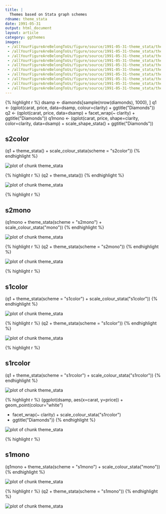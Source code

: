 ```yaml
---
title: |
  Themes based on Stata graph schemes
rdname: theme_stata
date: 1991-05-31
output: html_document
layout: article
category: ggthemes
images:
 - /allYourFigureAreBelongToUs/figure/source/1991-05-31-theme_stata/theme_stata-1.png
 - /allYourFigureAreBelongToUs/figure/source/1991-05-31-theme_stata/theme_stata-10.png
 - /allYourFigureAreBelongToUs/figure/source/1991-05-31-theme_stata/theme_stata-2.png
 - /allYourFigureAreBelongToUs/figure/source/1991-05-31-theme_stata/theme_stata-3.png
 - /allYourFigureAreBelongToUs/figure/source/1991-05-31-theme_stata/theme_stata-4.png
 - /allYourFigureAreBelongToUs/figure/source/1991-05-31-theme_stata/theme_stata-5.png
 - /allYourFigureAreBelongToUs/figure/source/1991-05-31-theme_stata/theme_stata-6.png
 - /allYourFigureAreBelongToUs/figure/source/1991-05-31-theme_stata/theme_stata-7.png
 - /allYourFigureAreBelongToUs/figure/source/1991-05-31-theme_stata/theme_stata-8.png
 - /allYourFigureAreBelongToUs/figure/source/1991-05-31-theme_stata/theme_stata-9.png
---
```





{% highlight r %}
dsamp <- diamonds[sample(nrow(diamonds), 1000), ]
q1 <- (qplot(carat, price, data=dsamp, colour=clarity)
       + ggtitle("Diamonds"))
q2 <- (qplot(carat, price, data=dsamp)
       + facet_wrap(~ clarity)
       + ggtitle("Diamonds"))
q1mono <- (qplot(carat, price, shape=clarity, color=clarity,
           data=dsamp)
           + scale_shape_stata()
           + ggtitle("Diamonds"))
## s2color
(q1 + theme_stata() + scale_colour_stata(scheme = "s2color"))
{% endhighlight %}

![plot of chunk theme_stata](/allYourFigureAreBelongToUs/figure/source/1991-05-31-theme_stata/theme_stata-1.png) 

{% highlight r %}
(q2 + theme_stata())
{% endhighlight %}

![plot of chunk theme_stata](/allYourFigureAreBelongToUs/figure/source/1991-05-31-theme_stata/theme_stata-2.png) 

{% highlight r %}
## s2mono
(q1mono + theme_stata(scheme = "s2mono") + scale_colour_stata("mono"))
{% endhighlight %}

![plot of chunk theme_stata](/allYourFigureAreBelongToUs/figure/source/1991-05-31-theme_stata/theme_stata-3.png) 

{% highlight r %}
(q2 + theme_stata(scheme = "s2mono"))
{% endhighlight %}

![plot of chunk theme_stata](/allYourFigureAreBelongToUs/figure/source/1991-05-31-theme_stata/theme_stata-4.png) 

{% highlight r %}
## s1color
(q1 + theme_stata(scheme = "s1color") + scale_colour_stata("s1color"))
{% endhighlight %}

![plot of chunk theme_stata](/allYourFigureAreBelongToUs/figure/source/1991-05-31-theme_stata/theme_stata-5.png) 

{% highlight r %}
(q2 + theme_stata(scheme = "s1color"))
{% endhighlight %}

![plot of chunk theme_stata](/allYourFigureAreBelongToUs/figure/source/1991-05-31-theme_stata/theme_stata-6.png) 

{% highlight r %}
## s1rcolor
(q1 + theme_stata(scheme = "s1rcolor") + scale_colour_stata("s1rcolor"))
{% endhighlight %}

![plot of chunk theme_stata](/allYourFigureAreBelongToUs/figure/source/1991-05-31-theme_stata/theme_stata-7.png) 

{% highlight r %}
(ggplot(dsamp, aes(x=carat, y=price)) + geom_point(colour="white")
 + facet_wrap(~ clarity) + scale_colour_stata("s1rcolor")
 + ggtitle("Diamonds"))
{% endhighlight %}

![plot of chunk theme_stata](/allYourFigureAreBelongToUs/figure/source/1991-05-31-theme_stata/theme_stata-8.png) 

{% highlight r %}
## s1mono
(q1mono + theme_stata(scheme = "s1mono") + scale_colour_stata("mono"))
{% endhighlight %}

![plot of chunk theme_stata](/allYourFigureAreBelongToUs/figure/source/1991-05-31-theme_stata/theme_stata-9.png) 

{% highlight r %}
(q2 + theme_stata(scheme = "s1mono"))
{% endhighlight %}

![plot of chunk theme_stata](/allYourFigureAreBelongToUs/figure/source/1991-05-31-theme_stata/theme_stata-10.png) 